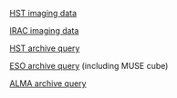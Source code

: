[HST imaging data](https://s3.amazonaws.com/grizli-v1/Pipeline/j013804m2156/Prep/j013804m2156.summary.html)

[IRAC imaging data](https://s3.amazonaws.com/grizli-v1/Pipeline/j013804m2156/IRAC/j013804m2156.irac.html)

[HST archive query](https://archive.stsci.edu/hst/search.php?RA=24.51569215017961&DEC=-21.92540767360877&radius=3.&max_records=5000&sci_aec=S&action=Search)

[ESO archive query](https://archive.eso.org/scienceportal/home?data_release_date=*:2020-02-12&pos=24.50990183,-21.92601304&r=0.05&poly=24.673862,-22.071835,24.346325,-22.071835,24.346661,-21.779674,24.673525,-21.779674&dp_type=CUBE&sort=dist,-fov,-obs_date&s=P%2fDSS2%2fcolor&f=0.303532&fc=24.673525,-21.779674&cs=J2000&av=true&ac=false&c=8,9,10,11,12,13,14,15,16,17,18&ta=RES&dts=true&sdtm=%7b%22CUBE%22%3atrue%7d&at=24.50990183,-21.92601304) (including MUSE cube)

[ALMA archive query](http://almascience.nrao.edu/asax/?result_view=observation&raDec=24.50990183%20-21.92601304)